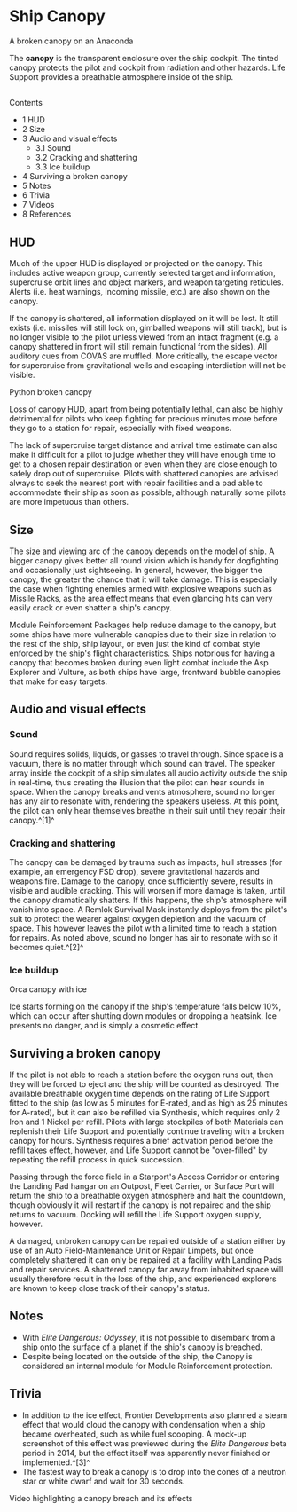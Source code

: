 # Ship Canopy
A broken canopy on an Anaconda
 		 	 

The **canopy** is the transparent enclosure over the ship cockpit. The tinted canopy protects the pilot and cockpit from radiation and other hazards. Life Support provides a breathable atmosphere inside of the ship.

## 

Contents

- 1 HUD
- 2 Size
- 3 Audio and visual effects
    - 3.1 Sound
    - 3.2 Cracking and shattering
    - 3.3 Ice buildup
- 4 Surviving a broken canopy
- 5 Notes
- 6 Trivia
- 7 Videos
- 8 References

## HUD

Much of the upper HUD is displayed or projected on the canopy. This includes active weapon group, currently selected target and information, supercruise orbit lines and object markers, and weapon targeting reticules. Alerts (i.e. heat warnings, incoming missile, etc.) are also shown on the canopy.

If the canopy is shattered, all information displayed on it will be lost. It still exists (i.e. missiles will still lock on, gimballed weapons will still track), but is no longer visible to the pilot unless viewed from an intact fragment (e.g. a canopy shattered in front will still remain functional from the sides). All auditory cues from COVAS are muffled. More critically, the escape vector for supercruise from gravitational wells and escaping interdiction will not be visible.

 	 	 	 		 			 		 		 		 			
Python broken canopy
 		 	 

Loss of canopy HUD, apart from being potentially lethal, can also be highly detrimental for pilots who keep fighting for precious minutes more before they go to a station for repair, especially with fixed weapons.

The lack of supercruise target distance and arrival time estimate can also make it difficult for a pilot to judge whether they will have enough time to get to a chosen repair destination or even when they are close enough to safely drop out of supercruise. Pilots with shattered canopies are advised always to seek the nearest port with repair facilities and a pad able to accommodate their ship as soon as possible, although naturally some pilots are more impetuous than others.

## Size

The size and viewing arc of the canopy depends on the model of ship. A bigger canopy gives better all round vision which is handy for dogfighting and occasionally just sightseeing. In general, however, the bigger the canopy, the greater the chance that it will take damage. This is especially the case when fighting enemies armed with explosive weapons such as Missile Racks, as the area effect means that even glancing hits can very easily crack or even shatter a ship's canopy.

Module Reinforcement Packages help reduce damage to the canopy, but some ships have more vulnerable canopies due to their size in relation to the rest of the ship, ship layout, or even just the kind of combat style enforced by the ship's flight characteristics. Ships notorious for having a canopy that becomes broken during even light combat include the Asp Explorer and Vulture, as both ships have large, frontward bubble canopies that make for easy targets.

## Audio and visual effects

### Sound

Sound requires solids, liquids, or gasses to travel through. Since space is a vacuum, there is no matter through which sound can travel. The speaker array inside the cockpit of a ship simulates all audio activity outside the ship in real-time, thus creating the illusion that the pilot can hear sounds in space. When the canopy breaks and vents atmosphere, sound no longer has any air to resonate with, rendering the speakers useless. At this point, the pilot can only hear themselves breathe in their suit until they repair their canopy.^[1]^

### Cracking and shattering

The canopy can be damaged by trauma such as impacts, hull stresses (for example, an emergency FSD drop), severe gravitational hazards and weapons fire. Damage to the canopy, once sufficiently severe, results in visible and audible cracking. This will worsen if more damage is taken, until the canopy dramatically shatters. If this happens, the ship's atmosphere will vanish into space. A Remlok Survival Mask instantly deploys from the pilot's suit to protect the wearer against oxygen depletion and the vacuum of space. This however leaves the pilot with a limited time to reach a station for repairs. As noted above, sound no longer has air to resonate with so it becomes quiet.^[2]^

### Ice buildup

 	 	 	 		 			 		 		 		 			
Orca canopy with ice
 		 	 

Ice starts forming on the canopy if the ship's temperature falls below 10%, which can occur after shutting down modules or dropping a heatsink. Ice presents no danger, and is simply a cosmetic effect.

## Surviving a broken canopy

If the pilot is not able to reach a station before the oxygen runs out, then they will be forced to eject and the ship will be counted as destroyed. The available breathable oxygen time depends on the rating of Life Support fitted to the ship (as low as 5 minutes for E-rated, and as high as 25 minutes for A-rated), but it can also be refilled via Synthesis, which requires only 2 Iron and 1 Nickel per refill. Pilots with large stockpiles of both Materials can replenish their Life Support and potentially continue traveling with a broken canopy for hours. Synthesis requires a brief activation period before the refill takes effect, however, and Life Support cannot be "over-filled" by repeating the refill process in quick succession.

Passing through the force field in a Starport's Access Corridor or entering the Landing Pad hangar on an Outpost, Fleet Carrier, or Surface Port will return the ship to a breathable oxygen atmosphere and halt the countdown, though obviously it will restart if the canopy is not repaired and the ship returns to vacuum. Docking will refill the Life Support oxygen supply, however.

A damaged, unbroken canopy can be repaired outside of a station either by use of an Auto Field-Maintenance Unit or Repair Limpets, but once completely shattered it can only be repaired at a facility with Landing Pads and repair services. A shattered canopy far away from inhabited space will usually therefore result in the loss of the ship, and experienced explorers are known to keep close track of their canopy's status.

## Notes

- With *Elite Dangerous: Odyssey*, it is not possible to disembark from a ship onto the surface of a planet if the ship's canopy is breached.
- Despite being located on the outside of the ship, the Canopy is considered an internal module for Module Reinforcement protection.

## Trivia

- In addition to the ice effect, Frontier Developments also planned a steam effect that would cloud the canopy with condensation when a ship became overheated, such as while fuel scooping. A mock-up screenshot of this effect was previewed during the *Elite Dangerous* beta period in 2014, but the effect itself was apparently never finished or implemented.^[3]^
- The fastest way to break a canopy is to drop into the cones of a neutron star or white dwarf and wait for 30 seconds.

Video highlighting a canopy breach and its effects